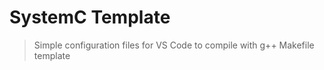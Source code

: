 # SystemC Template

> Simple configuration files for VS Code to compile with g++
> Makefile template
